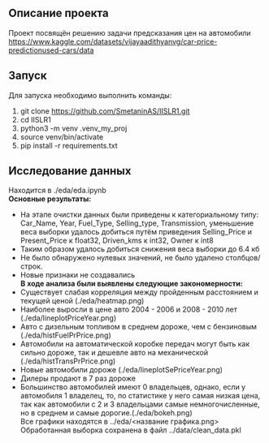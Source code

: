 ## Описание проекта
Проект посвящён решению задачи предсказания цен на автомобили https://www.kaggle.com/datasets/vijayaadithyanvg/car-price-predictionused-cars/data
## Запуск
Для запуска необходимо выполнить команды:
1. git clone https://github.com/SmetaninAS/IISLR1.git
2. cd IISLR1
3. python3 -m venv .venv_my_proj
4. source venv/bin/activate
5. pip install -r requirements.txt

## Исследование данных
Находится в ./eda/eda.ipynb\
**Основные результаты:**
* На этапе очистки данных были приведены к категориальному типу: Car_Name, Year, Fuel_Type, Selling_type, Transmission, уменьшение веса выборки удалось добиться путём приведения Selling_Price и Present_Price к float32, Driven_kms к int32, Owner к int8
* Таким образом удалось добиться снижения веса выборки до 6.4 кб
* Не было обнаружено нулевых значений, не было удалено столбцов/строк.
* Новые признаки не создавались\
**В ходе анализа были выявлены следующие закономерности:**
* Существует слабая корреляция между пройденным расстоянием и текущей ценой (./eda/heatmap.png)
* Наиболее выросли в цене авто 2004 - 2006 и 2008 - 2010 лет (./eda/lineplotPriceYear.png)
* Авто с дизельным топливом в среднем дороже, чем с бензиновым (./eda/histFuelPrPrice.png)
* Автомобили на автоматической коробке передач могут быть как сильно дороже, так и дешевле авто на механической (./eda/histTransPrPrice.png)
* Новые автомобили дороже (./eda/lineplotSePriceYear.png)
* Дилеры продают в 7 раз дороже
* Большинство автомобилей имеют 0 владельцев, однако, если у автомобиля 1 владелец, то, по статистике у него самая низкая цена, так как автомобили с 2 и 3 владельцами самые немногочисленные, но в среднем и самые дорогие.(./eda/bokeh.png)\
Все графики находятся в ../eda/<название графика.png>\
Обработанная выборка сохранена в файл ../data/clean_data.pkl
